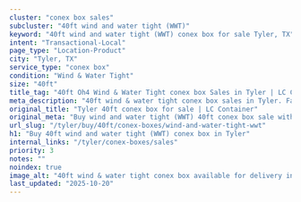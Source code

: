 ```yaml
---
cluster: "conex box sales"
subcluster: "40ft wind and water tight (WWT)"
keyword: "40ft wind and water tight (WWT) conex box for sale Tyler, TX"
intent: "Transactional-Local"
page_type: "Location-Product"
city: "Tyler, TX"
service_type: "conex box"
condition: "Wind & Water Tight"
size: "40ft"
title_tag: "40ft Oh4 Wind & Water Tight conex box Sales in Tyler | LC Container"
meta_description: "40ft wind & water tight conex box sales in Tyler. Fast delivery, competitive pricing. Serving conex boxes area. Quote ID: N9P. Call (214) 524-4168 for your free quote today."
original_title: "Tyler 40ft conex box for sale | LC Container"
original_meta: "Buy wind and water tight (WWT) 40ft conex box sale with local delivery in Tyler, TX. LC Container — local Since 2003. Request a fast quote today."
url_slug: "/tyler/buy/40ft/conex-boxes/wind-and-water-tight-wwt"
h1: "Buy 40ft wind and water tight (WWT) conex box in Tyler"
internal_links: "/tyler/conex-boxes/sales"
priority: 3
notes: ""
noindex: true
image_alt: "40ft wind & water tight conex box available for delivery in Tyler"
last_updated: "2025-10-20"
---
```


<!-- TODO: Add unique city/inventory copy, images, and internal links here. -->
